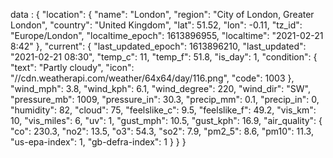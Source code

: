 data : {
  "location": {
    "name": "London",
    "region": "City of London, Greater London",
    "country": "United Kingdom",
    "lat": 51.52,
    "lon": -0.11,
    "tz_id": "Europe/London",
    "localtime_epoch": 1613896955,
    "localtime": "2021-02-21 8:42"
  },
  "current": {
    "last_updated_epoch": 1613896210,
    "last_updated": "2021-02-21 08:30",
    "temp_c": 11,
    "temp_f": 51.8,
    "is_day": 1,
    "condition": {
      "text": "Partly cloudy",
      "icon": "//cdn.weatherapi.com/weather/64x64/day/116.png",
      "code": 1003
    },
    "wind_mph": 3.8,
    "wind_kph": 6.1,
    "wind_degree": 220,
    "wind_dir": "SW",
    "pressure_mb": 1009,
    "pressure_in": 30.3,
    "precip_mm": 0.1,
    "precip_in": 0,
    "humidity": 82,
    "cloud": 75,
    "feelslike_c": 9.5,
    "feelslike_f": 49.2,
    "vis_km": 10,
    "vis_miles": 6,
    "uv": 1,
    "gust_mph": 10.5,
    "gust_kph": 16.9,
    "air_quality": {
      "co": 230.3,
      "no2": 13.5,
      "o3": 54.3,
      "so2": 7.9,
      "pm2_5": 8.6,
      "pm10": 11.3,
      "us-epa-index": 1,
      "gb-defra-index": 1
    }
  }
}